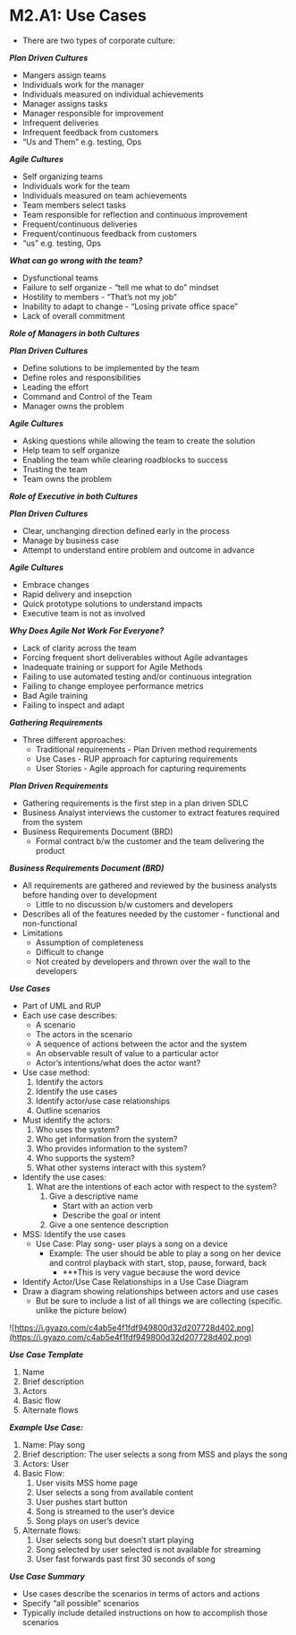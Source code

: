 # M2.A1: Use Cases

- There are two types of corporate culture:

***Plan Driven Cultures***

- Mangers assign teams
- Individuals work for the manager
- Individuals measured on individual achievements
- Manager assigns tasks
- Manager responsible for improvement
- Infrequent deliveries
- Infrequent feedback from customers
- “Us and Them” e.g. testing, Ops

***Agile Cultures***

- Self organizing teams
- Individuals work for the team
- Individuals measured on team achievements
- Team members select tasks
- Team responsible for reflection and continuous improvement
- Frequent/continuous deliveries
- Frequent/continuous feedback from customers
- “us” e.g. testing, Ops

***What can go wrong with the team?***

- Dysfunctional teams
- Failure to self organize - “tell me what to do” mindset
- Hostility to members - “That’s not my job”
- Inability to adapt to change - “Losing private office space”
- Lack of overall commitment

 ***Role of Managers in both Cultures***

***Plan Driven Cultures***

- Define solutions to be implemented by the team
- Define roles and responsibilities
- Leading the effort
- Command and Control of the Team
- Manager owns the problem

***Agile Cultures***

- Asking questions while allowing the team to create the solution
- Help team to self organize
- Enabling the team while clearing roadblocks to success
- Trusting the team
- Team owns the problem

***Role of Executive in both Cultures***

***Plan Driven Cultures***

- Clear, unchanging direction defined early in the process
- Manage by business case
- Attempt to understand entire problem and outcome in advance

***Agile Cultures***

- Embrace changes
- Rapid delivery and insepction
- Quick prototype solutions to understand impacts
- Executive team is not as involved

***Why Does Agile Not Work For Everyone?***

- Lack of clarity across the team
- Forcing frequent short deliverables without Agile advantages
- Inadequate training or support for Agile Methods
- Failing to use automated testing and/or continuous integration
- Failing to change employee performance metrics
- Bad Agile training
- Failing to inspect and adapt

***Gathering Requirements*** 

- Three different approaches:
    - Traditional requirements - Plan Driven method requirements
    - Use Cases - RUP approach for capturing requirements
    - User Stories - Agile approach for capturing requirements
    

***Plan Driven Requirements***

- Gathering requirements is the first step in a plan driven SDLC
- Business Analyst interviews the customer to extract features required from the system
- Business Requirements Document (BRD)
    - Formal contract b/w the customer and the team delivering the product

***Business Requirements Document (BRD)***

- All requirements are gathered and reviewed by the business analysts before handing over to development
    - Little to no discussion b/w customers and developers
- Describes all of the features needed by the customer - functional and non-functional
- Limitations
    - Assumption of completeness
    - Difficult to change
    - Not created by developers and thrown over the wall to the developers

***Use Cases***

- Part of UML and RUP
- Each use case describes:
    - A scenario
    - The actors in the scenario
    - A sequence of actions between the actor and the system
    - An observable result of value to a particular actor
    - Actor’s intentions/what does the actor want?
- Use case method:
    1. Identify the actors
    2. Identify the use cases
    3. Identify actor/use case relationships
    4. Outline scenarios
- Must identify the actors:
    1. Who uses the system?
    2. Who get information from the system?
    3. Who provides information to the system?
    4. Who supports the system?
    5. What other systems interact with this system?
- Identify the use cases:
    1. What are the intentions of each actor with respect to the system?
        1. Give a descriptive name
            - Start with an action verb
            - Describe the goal or intent
        2. Give a one sentence description
- MSS: Identify the use cases
    - Use Case: Play song- user plays a song on a device
        - Example: The user should be able to play a song on her device and control playback with start, stop, pause, forward, back
            - ***This is very vague because the word device
- Identify Actor/Use Case Relationships in a Use Case Diagram
- Draw a diagram showing relationships between actors and use cases
    - But be sure to include a list of all things we are collecting (specific. unlike the picture below)

![https://i.gyazo.com/c4ab5e4f1fdf949800d32d207728d402.png](https://i.gyazo.com/c4ab5e4f1fdf949800d32d207728d402.png)

***Use Case Template***

1. Name
2. Brief description
3. Actors
4. Basic flow
5. Alternate flows

***Example Use Case:***

1. Name: Play song
2. Brief description: The user selects a song from MSS and plays the song
3. Actors: User
4. Basic Flow:
    1. User visits MSS home page
    2. User selects a song from available content
    3. User pushes start button
    4. Song is streamed to the user’s device
    5. Song plays on user’s device
5. Alternate flows:
    1. User selects song but doesn’t start playing
    2. Song selected by user selected is not available for streaming
    3. User fast forwards past first 30 seconds of song

***Use Case Summary***

- Use cases describe the scenarios in terms of actors and actions
- Specify “all possible” scenarios
- Typically include detailed instructions on how to accomplish those scenarios
